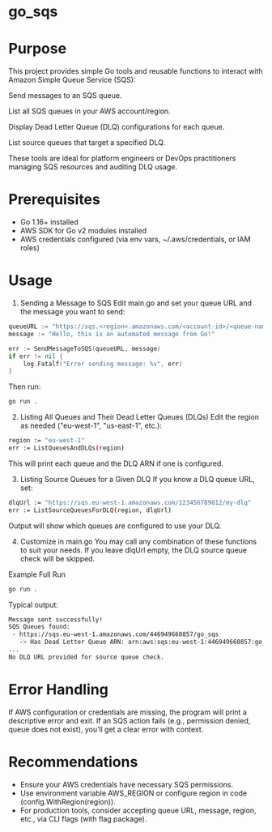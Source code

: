 # go_sqs

# Purpose
This project provides simple Go tools and reusable functions to interact with Amazon Simple Queue Service (SQS):

Send messages to an SQS queue.

List all SQS queues in your AWS account/region.

Display Dead Letter Queue (DLQ) configurations for each queue.

List source queues that target a specified DLQ.

These tools are ideal for platform engineers or DevOps practitioners managing SQS resources and auditing DLQ usage.

# Prerequisites
* Go 1.16+ installed
* AWS SDK for Go v2 modules installed
* AWS credentials configured (via env vars, ~/.aws/credentials, or IAM roles)

# Usage
1. Sending a Message to SQS
Edit main.go and set your queue URL and the message you want to send:

```go
queueURL := "https://sqs.<region>.amazonaws.com/<account-id>/<queue-name>"
message := "Hello, this is an automated message from Go!"

err := SendMessageToSQS(queueURL, message)
if err != nil {
    log.Fatalf("Error sending message: %v", err)
}
```

Then run:

```bash
go run .
```

2. Listing All Queues and Their Dead Letter Queues (DLQs)
Edit the region as needed ("eu-west-1", "us-east-1", etc.):

```bash
region := "eu-west-1"
err := ListQueuesAndDLQs(region)
```
This will print each queue and the DLQ ARN if one is configured.

3. Listing Source Queues for a Given DLQ
If you know a DLQ queue URL, set:

```bash
dlqUrl := "https://sqs.eu-west-1.amazonaws.com/123456789012/my-dlq"
err := ListSourceQueuesForDLQ(region, dlqUrl)
```

Output will show which queues are configured to use your DLQ.

4. Customize in main.go
You may call any combination of these functions to suit your needs.
If you leave dlqUrl empty, the DLQ source queue check will be skipped.

Example Full Run
```bash
go run .
```
Typical output:

```bash
Message sent successfully!
SQS Queues found:
 - https://sqs.eu-west-1.amazonaws.com/446949660857/go_sqs
   -> Has Dead Letter Queue ARN: arn:aws:sqs:eu-west-1:446949660857:go_sqs_dlq
...
No DLQ URL provided for source queue check.
```

# Error Handling
If AWS configuration or credentials are missing, the program will print a descriptive error and exit.
If an SQS action fails (e.g., permission denied, queue does not exist), you’ll get a clear error with context.

# Recommendations
* Ensure your AWS credentials have necessary SQS permissions.
* Use environment variable AWS_REGION or configure region in code (config.WithRegion(region)).
* For production tools, consider accepting queue URL, message, region, etc., via CLI flags (with flag package).
